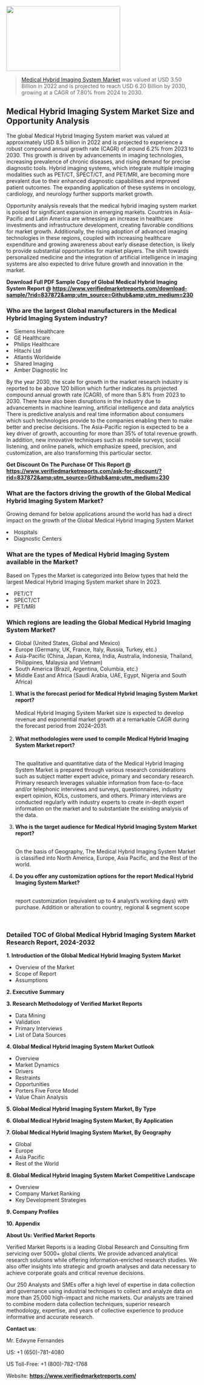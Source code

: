 <img src="https://ffe5etoiles.com/wp-content/uploads/2024/12/MST1-300x171.png" alt="" width="300" height="171" class="alignnone size-medium wp-image-20088" /><blockquote><p><p><a href="https://www.verifiedmarketreports.com/download-sample/?rid=837872&utm_source=Github&utm_medium=230" target="_blank">Medical Hybrid Imaging System Market</a> was valued at USD 3.50 Billion in 2022 and is projected to reach USD 6.20 Billion by 2030, growing at a CAGR of 7.80% from 2024 to 2030.</p></blockquote><p><h2>Medical Hybrid Imaging System Market Size and Opportunity Analysis</h2><p>The global Medical Hybrid Imaging System market was valued at approximately USD 8.5 billion in 2022 and is projected to experience a robust compound annual growth rate (CAGR) of around 6.2% from 2023 to 2030. This growth is driven by advancements in imaging technologies, increasing prevalence of chronic diseases, and rising demand for precise diagnostic tools. Hybrid imaging systems, which integrate multiple imaging modalities such as PET/CT, SPECT/CT, and PET/MRI, are becoming more prevalent due to their enhanced diagnostic capabilities and improved patient outcomes. The expanding application of these systems in oncology, cardiology, and neurology further supports market growth.</p><p>Opportunity analysis reveals that the medical hybrid imaging system market is poised for significant expansion in emerging markets. Countries in Asia-Pacific and Latin America are witnessing an increase in healthcare investments and infrastructure development, creating favorable conditions for market growth. Additionally, the rising adoption of advanced imaging technologies in these regions, coupled with increasing healthcare expenditure and growing awareness about early disease detection, is likely to provide substantial opportunities for market players. The shift towards personalized medicine and the integration of artificial intelligence in imaging systems are also expected to drive future growth and innovation in the market.</p></p><p class=""><strong>Download Full PDF Sample Copy of Global Medical Hybrid Imaging System Report @ <a href="https://www.verifiedmarketreports.com/download-sample/?rid=837872&amp;utm_source=Github&amp;utm_medium=230" target="_blank">https://www.verifiedmarketreports.com/download-sample/?rid=837872&amp;utm_source=Github&amp;utm_medium=230</a></strong></p><h3 id="" class="">Who are the largest Global manufacturers in the Medical Hybrid Imaging System industry?</h3><p><li>Siemens Healthcare</li><li> GE Healthcare</li><li> Philips Healthcare</li><li> Hitachi Ltd</li><li> Atlantis Worldwide</li><li> Shared Imaging</li><li> Amber Diagnostic Inc</li></p><div class=""><div class="" dir="" data-message-author-role="" data-message-id="" data-message-model-slug=""><div class=""><div class=""><div class=""><div class="" dir="" data-message-author-role="" data-message-id="" data-message-model-slug=""><div class=""><div class=""><p>By the year 2030, the scale for growth in the market research industry is reported to be above 120 billion which further indicates its projected compound annual growth rate (CAGR), of more than 5.8% from 2023 to 2030. There have also been disruptions in the industry due to advancements in machine learning, artificial intelligence and data analytics There is predictive analysis and real time information about consumers which such technologies provide to the companies enabling them to make better and precise decisions. The Asia-Pacific region is expected to be a key driver of growth, accounting for more than 35% of total revenue growth. In addition, new innovative techniques such as mobile surveys, social listening, and online panels, which emphasize speed, precision, and customization, are also transforming this particular sector.</p><p><strong>Get Discount On The Purchase Of This Report @&nbsp; <a href="https://www.verifiedmarketreports.com/ask-for-discount/?rid=837872&amp;utm_source=Github&amp;utm_medium=230" target="_blank">https://www.verifiedmarketreports.com/ask-for-discount/?rid=837872&amp;utm_source=Github&amp;utm_medium=230</a></strong></p></div></div></div></div></div></div></div></div><h3 id="" class="">What are the factors driving the growth of the Global Medical Hybrid Imaging System Market?</h3><p id="" class="">Growing demand for below applications around the world has had a direct impact on the growth of the Global Medical Hybrid Imaging System Market</p><p id="" class=""><li>Hospitals</li><li> Diagnostic Centers</li></p><h3 id="" class="">What are the types of Medical Hybrid Imaging System available in the Market?</h3><p id="" class="">Based on Types the Market is categorized into Below types that held the largest Medical Hybrid Imaging System market share In 2023.</p><p id="" class=""><li>PET/CT</li><li> SPECT/CT</li><li> PET/MRI</li></p><h3 id="" class="">Which regions are leading the Global Medical Hybrid Imaging System Market?</h3><ul><li>Global (United States, Global and Mexico)</li><li>Europe (Germany, UK, France, Italy, Russia, Turkey, etc.)</li><li>Asia-Pacific (China, Japan, Korea, India, Australia, Indonesia, Thailand, Philippines, Malaysia and Vietnam)</li><li>South America (Brazil, Argentina, Columbia, etc.)</li><li>Middle East and Africa (Saudi Arabia, UAE, Egypt, Nigeria and South Africa)</li></ul><p><ol><li><strong>What is the forecast period for Medical Hybrid Imaging System Market report?<br /></strong><br /><span data-sheets-root="1" data-sheets-value="{&quot;1&quot;:2,&quot;2&quot;:&quot;XXXX size is expected to develop revenue and exponential market growth at a remarkable CAGR during the forecast period from 2024&ndash;2030.&quot;}" data-sheets-userformat="{&quot;2&quot;:12674,&quot;4&quot;:{&quot;1&quot;:2,&quot;2&quot;:16776960},&quot;10&quot;:2,&quot;11&quot;:0,&quot;15&quot;:&quot;Arial&quot;,&quot;16&quot;:12}">Medical Hybrid Imaging System Market size is expected to develop revenue and exponential market growth at a remarkable CAGR during the forecast period from 2024&ndash;2031.</span><br /><br /></li><li><strong>What methodologies were used to compile Medical Hybrid Imaging System Market report?<br /><br /></strong><p>The qualitative and quantitative data of the&nbsp;Medical Hybrid Imaging System Market is prepared through various research considerations such as subject matter expert advice, primary and secondary research. Primary research leverages valuable information from face-to-face and/or telephonic interviews and surveys, questionnaires, industry expert opinion, KOLs, customers, and others. Primary interviews are conducted regularly with industry experts to create in-depth expert information on the market and to substantiate the existing analysis of the data.&nbsp;</p></li><li><strong>Who is the target audience for Medical Hybrid Imaging System Market report?<br /><br /></strong><p>On the basis of Geography, The&nbsp;Medical Hybrid Imaging System Market is classified into North America, Europe, Asia Pacific, and the Rest of the world.</p></li><li><strong>Do you offer any customization options for the report Medical Hybrid Imaging System Market?<br /><br /></strong><p>report customization (equivalent up to 4 analyst&rsquo;s working days) with purchase. Addition or alteration to country, regional &amp; segment scope</p><p>&nbsp;</p></li></ol></p><h3 id="" class="">Detailed TOC of Global Medical Hybrid Imaging System Market Research Report, 2024-2032</h3><p id="" class=""><strong>1. Introduction of the Global Medical Hybrid Imaging System Market</strong></p><ul><li>Overview of the Market</li><li>Scope of Report</li><li>Assumptions</li></ul><p id="" class=""><strong>2. Executive Summary</strong></p><p id="" class=""><strong>3. Research Methodology of&nbsp;Verified Market Reports</strong></p><ul><li>Data Mining</li><li>Validation</li><li>Primary Interviews</li><li>List of Data Sources</li></ul><p id="" class=""><strong>4. Global Medical Hybrid Imaging System Market Outlook</strong></p><ul><li>Overview</li><li>Market Dynamics</li><li>Drivers</li><li>Restraints</li><li>Opportunities</li><li>Porters Five Force Model</li><li>Value Chain Analysis</li></ul><p id="" class=""><strong>5. Global Medical Hybrid Imaging System Market, By&nbsp;Type</strong></p><p id="" class=""><strong>6. Global Medical Hybrid Imaging System Market, By Application</strong></p><p id="" class=""><strong>7. Global Medical Hybrid Imaging System Market, By Geography</strong></p><ul><li>Global</li><li>Europe</li><li>Asia Pacific</li><li>Rest of the World</li></ul><p id="" class=""><strong>8. Global Medical Hybrid Imaging System Market Competitive Landscape</strong></p><ul><li>Overview</li><li>Company Market Ranking</li><li>Key Development Strategies</li></ul><p id="" class=""><strong>9. Company Profiles</strong></p><p id="" class=""><strong>10. Appendix</strong></p><p id="" class=""><strong>About Us: Verified Market Reports</strong></p><p id="" class="">Verified Market Reports is a leading Global Research and Consulting firm servicing over 5000+ global clients. We provide advanced analytical research solutions while offering information-enriched research studies. We also offer insights into strategic and growth analyses and data necessary to achieve corporate goals and critical revenue decisions.</p><p id="" class="">Our 250 Analysts and SMEs offer a high level of expertise in data collection and governance using industrial techniques to collect and analyze data on more than 25,000 high-impact and niche markets. Our analysts are trained to combine modern data collection techniques, superior research methodology, expertise, and years of collective experience to produce informative and accurate research.</p><p id="" class=""><strong>Contact us:</strong></p><p id="" class="">Mr. Edwyne Fernandes</p><p id="" class="">US: +1 (650)-781-4080</p><p id="" class="">US Toll-Free: +1 (800)-782-1768</p><p id="" class="">Website: <a target="" data-test-app-aware-link=""><strong>https://www.verifiedmarketreports.com/</strong></a></p>
